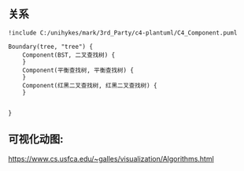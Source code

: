 

## 关系
```plantuml
!include C:/unihykes/mark/3rd_Party/c4-plantuml/C4_Component.puml

Boundary(tree, "tree") {
    Component(BST, 二叉查找树) {
    }
    Component(平衡查找树, 平衡查找树) {
    }
    Component(红黑二叉查找树, 红黑二叉查找树) {
    }
    
    
}

```



## 可视化动图:
https://www.cs.usfca.edu/~galles/visualization/Algorithms.html


